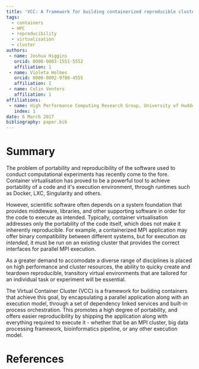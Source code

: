 ```yaml
---
title: 'VCC: A framework for building containerized reproducible cluster software environments'
tags:
  - containers
  - HPC
  - reproducibility
  - virtualisation
  - cluster
authors:
 - name: Joshua Higgins
   orcid: 0000-0003-1551-5552
   affiliation: 1
 - name: Violeta Holmes
   orcid: 0000-0002-9786-4555
   affiliation: 1
 - name: Colin Venters
   affiliation: 1
affiliations:
 - name: High Performance Computing Research Group, University of Huddersfield
   index: 1
date: 6 March 2017
bibliography: paper.bib
---
```


# Summary

The problem of portability and reproducibility of the software used to conduct computational experiments has recently come to the fore. Container virtualisation has proved to be a powerful tool to achieve portability of a code and it's execution environment, through runtimes such as Docker, LXC, Singularity and others.

However, scientific software often depends on a system foundation that provides middleware, libraries, and other supporting software in order for the code to execute as intended. Typically, container virtualisation addresses only the portability of the code itself, which does not make it inherently reproducible. For example, a containerized MPI application may offer binary compatibility between different systems, but for execution _as intended_, it must be run on an existing cluster that provides the correct interfaces for parallel MPI execution.

As a greater demand to accomodate a diverse range of disciplines is placed on high performance and cluster resources, the ability to quicky create and teardown reproducible, transitory virtual environments that are tailored for an individual task or experiment will be essential.

The Virtual Container Cluster (VCC) is a framework for building containers that achieve this goal, by encapsulating a parallel application along with an execution model, through a set of dependency linked services and built-in process orchestration. This promotes a high degree of portability, and offers easier reproducibility by shipping the application along with everything required to execute it - whether that be an MPI cluster, big data processing framework, bioinformatics pipeline, or any other execution model.

# References
